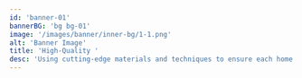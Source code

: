 ```yaml
---
id: 'banner-01'
bannerBG: 'bg bg-01'
image: '/images/banner/inner-bg/1-1.png'
alt: 'Banner Image'
title: 'High-Quality '
desc: 'Using cutting-edge materials and techniques to ensure each home’s long-lasting structural integrity.'
---
```

